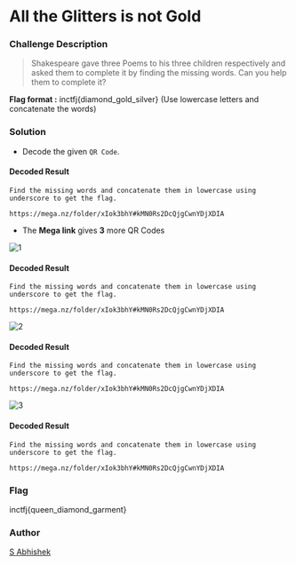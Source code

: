# All the Glitters is not Gold

### Challenge Description

> Shakespeare gave three Poems to his three children respectively and asked them to complete it by finding the missing words. Can you help them to complete it?

**Flag format :** inctfj{diamond_gold_silver} (Use lowercase letters and concatenate the words)

### Solution

- Decode the given `QR Code`.

#### Decoded Result

```
Find the missing words and concatenate them in lowercase using underscore to get the flag.  

https://mega.nz/folder/xIok3bhY#kMN0Rs2DcQjgCwnYDjXDIA
```

- The **Mega link** gives **3** more QR Codes 

![1](https://user-images.githubusercontent.com/52845731/147436158-7e519c6b-4b15-4088-938c-5b7df0d197b6.png)

#### Decoded Result

```
Find the missing words and concatenate them in lowercase using underscore to get the flag.  

https://mega.nz/folder/xIok3bhY#kMN0Rs2DcQjgCwnYDjXDIA
```

![2](https://user-images.githubusercontent.com/52845731/147436160-e327adfa-a13c-4336-852d-c581f32e4722.png)

#### Decoded Result

```
Find the missing words and concatenate them in lowercase using underscore to get the flag.  

https://mega.nz/folder/xIok3bhY#kMN0Rs2DcQjgCwnYDjXDIA
```

![3](https://user-images.githubusercontent.com/52845731/147436166-a7355433-8e53-45ee-8d8f-b57495463a98.png)

#### Decoded Result

```
Find the missing words and concatenate them in lowercase using underscore to get the flag.  

https://mega.nz/folder/xIok3bhY#kMN0Rs2DcQjgCwnYDjXDIA
```

### Flag

inctfj{queen_diamond_garment}

### Author

[S Abhishek](https://twitter.com/a3X3k)
